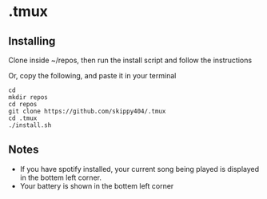 # .tmux

## Installing
Clone inside ~/repos, then run the install script and follow the instructions

Or, copy the following, and paste it in your terminal
````
cd
mkdir repos
cd repos
git clone https://github.com/skippy404/.tmux
cd .tmux
./install.sh
````

## Notes
* If you have spotify installed, your current song being played is displayed in
the bottem left corner.
* Your battery is shown in the bottem left corner

